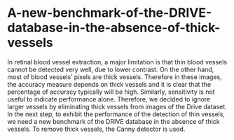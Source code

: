 # A-new-benchmark-of-the-DRIVE-database-in-the-absence-of-thick-vessels
In retinal blood vessel extraction, a major limitation is that thin blood vessels cannot be detected very well, due to lower contrast. On the other hand, most of blood vessels’ pixels are thick vessels. Therefore in these images, the accuracy measure depends on thick vessels and it is clear that the percentage of accuracy typically will be high. Similarly, sensitivity is not useful to indicate performance alone. Therefore, we decided to ignore larger vessels by eliminating thick vessels from images of the Drive dataset. In the next step, to exhibit the performance of the detection of thin vessels, we need a new benchmark of the DRIVE database in the absence of thick vessels. To remove thick vessels, the Canny detector is used.
